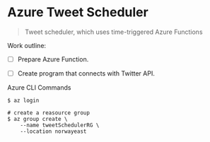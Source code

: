 # Azure Tweet Scheduler
> Tweet scheduler, which uses time-triggered Azure Functions

Work outline:
- [ ] Prepare Azure Function.
- [ ] Create program that connects with Twitter API.


Azure CLI Commands

```
$ az login

# create a reasource group
$ az group create \
    --name tweetSchedulerRG \
    --location norwayeast

```